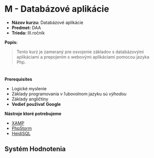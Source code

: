 # M - Databázové aplikácie

* **Názov kurzu:** Databázové aplikácie
* **Predmet:** DAA
* **Trieda:** III.ročník

**Popis:**
> Tento kurz je zameraný pre osvojenie základov s databázovými aplikáciami a prepojením s webovými aplikáciami pomocou jazyka Php.
> 

#

**Prerequisites**
* Logické myslenie
* Základy programovania v ľubovolnom jazyku sú *výhodou*
* Základy angličtiny
* **Vedieť používať Google**    

**Nástroje ktoré potrebujeme**
* [XAMP](https://www.apachefriends.org/download.html) 
* [PhpStorm](https://www.jetbrains.com/phpstorm/download/#section=windows)
* [HeidiSQL](https://www.heidisql.com/download.php)

## **Systém Hodnotenia**


